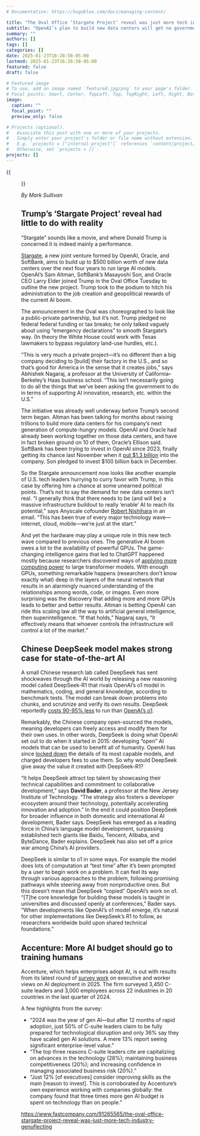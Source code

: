 ```yaml
---
# Documentation: https://hugoblox.com/docs/managing-content/

title: "The Oval Office ‘Stargate Project’ reveal was just more tech industry genuflecting"
subtitle: "OpenAI’s plan to build new data centers will get no government subsidies and is in fact already well underway."
summary: ""
authors: []
tags: []
categories: []
date: 2025-01-23T16:28:58-05:00
lastmod: 2025-01-23T16:28:58-05:00
featured: false
draft: false

# Featured image
# To use, add an image named `featured.jpg/png` to your page's folder.
# Focal points: Smart, Center, TopLeft, Top, TopRight, Left, Right, BottomLeft, Bottom, BottomRight.
image:
  caption: ""
  focal_point: ""
  preview_only: false

# Projects (optional).
#   Associate this post with one or more of your projects.
#   Simply enter your project's folder or file name without extension.
#   E.g. `projects = ["internal-project"]` references `content/project/deep-learning/index.md`.
#   Otherwise, set `projects = []`.
projects: []
---
```


{{<figure src="p-1-91265565-decoded-trump-crypto.jpg" caption="*Photo: JIM WATSON/AFP via Getty Images*">}}

*By Mark Sullivan*

## Trump’s ‘Stargate Project’ reveal had little to do with reality ##

“Stargate” sounds like a movie, and where Donald Trump is concerned it is indeed mainly a performance.

[Stargate](https://openai.com/index/announcing-the-stargate-project/), a new joint venture formed by OpenAI, Oracle, and SoftBank, aims to build up to $500 billion worth of new data centers over the next four years to run large AI models. OpenAI’s Sam Altman, SoftBank’s Masayoshi Son, and Oracle CEO Larry Elder joined Trump in the Oval Office Tuesday to outline the new project. Trump took to the podium to hitch his administration to the job creation and geopolitical rewards of the current AI boom.

The announcement in the Oval was choreographed to look like a public-private partnership, but it’s not. Trump pledged no federal federal funding or tax breaks; he only talked vaguely about using “emergency declarations” to smooth Stargate’s way. (In theory the White House could work with Texas lawmakers to bypass regulatory land-use hurdles, etc.). 

“This is very much a private project—it’s no different than a big company deciding to [build] their factory in the U.S., and so that’s good for America in the sense that it creates jobs,” says Abhishek Nagaraj, a professor at the University of California–Berkeley’s Haas business school. “This isn’t necessarily going to do all the things that we’ve been asking the government to do in terms of supporting AI innovation, research, etc. within the U.S.” 

The initiative was already well underway before Trump’s second term began. Altman has been talking for months about raising trillions to build more data centers for his company’s next generation of compute-hungry models. OpenAI and Oracle had already been working together on those data centers, and have in fact broken ground on 10 of them, Oracle’s Ellison said. SoftBank has been trying to invest in OpenAI since 2023, finally getting its chance last November when it [put $1.3 billion](https://go.skimresources.com/?id=122276X1583643&isjs=1&jv=15.7.1&sref=https%3A%2F%2Fwww.fastcompany.com%2F91265565%2Fthe-oval-office-stargate-project-reveal-was-just-more-tech-industry-genuflecting&url=https%3A%2F%2Fwww.cnbc.com%2F2024%2F11%2F26%2Fopenai-gets-1point5-billion-investment-from-softbank-in-tender-offer.html&xs=1&xtz=300&xuuid=0c11ee256c76822407a3e8a7a37e258d&xjsf=other_click__auxclick%20%5B2%5D) into the company. Son pledged to invest $100 billion back in December. 

So the Stargate announcement now looks like another example of U.S. tech leaders hurrying to curry favor with Trump, in this case by offering him a chance at some unearned political points. That’s not to say the demand for new data centers isn’t real. “I generally think that there needs to be (and will be) a massive infrastructure buildout to really ‘enable’ AI to reach its potential,” says Anyscale cofounder [Robert Nishihara](https://www.fastcompany.com/91244222/how-anyscale-cofounder-robert-nishihara-is-fixing-ai-infrastructure) in an email. “This has been true of every major technology wave—internet, cloud, mobile—we’re just at the start.” 

And yet the hardware may play a unique role in this new tech wave compared to previous ones. The generative AI boom owes a lot to the availability of powerful GPUs. The game-changing intelligence gains that led to ChatGPT happened mostly because researchers discovered ways of [applying more computing power](http://www.incompleteideas.net/IncIdeas/BitterLesson.html) to large transformer models. With enough GPUs, something remarkable happens (researchers don’t know exactly what) deep in the layers of the neural network that results in an alarmingly nuanced understanding of the relationships among words, code, or images. Even more surprising was the discovery that adding more and more GPUs leads to better and better results. Altman is betting OpenAI can ride this scaling law all the way to artificial general intelligence, then superintelligence. “If that holds,” Nagaraj says, “it effectively means that whoever controls the infrastructure will control a lot of the market.” 

## Chinese DeepSeek model makes strong case for state-of-the-art AI ##

A small Chinese research lab called DeepSeek has sent shockwaves through the AI world by releasing a new reasoning model called DeepSeek-R1 that rivals OpenAI’s o1 model in mathematics, coding, and general knowledge, according to benchmark tests. The model can break down problems into chunks, and scrutinize and verify its own results. DeepSeek reportedly [costs 90-95% less](https://venturebeat.com/ai/open-source-deepseek-r1-uses-pure-reinforcement-learning-to-match-openai-o1-at-95-less-cost/) to run than [OpenAI’s o1](https://www.fastcompany.com/91189817/openais-new-o1-models-push-ai-to-phd-level-intelligence). 

Remarkably, the Chinese company open-sourced the models, meaning developers can freely access and modify them for their own uses. In other words, DeepSeek is doing what OpenAI set out to do when it started in 2015: developing “open” AI models that can be used to benefit all of humanity. OpenAI has since [locked down](https://teqnoverse.medium.com/four-of-openais-founders-abandoned-its-mission-and-founded-closed-ai-companies-af0c3ee0eaca) the details of its most capable models, and charged developers fees to use them. So why would DeepSeek give away the value it created with DeepSeek-R1? 

“It helps DeepSeek attract top talent by showcasing their technical capabilities and commitment to collaborative development,” says **David Bader**, a professor at the New Jersey Institute of Technology. “The strategy also fosters a developer ecosystem around their technology, potentially accelerating innovation and adoption.” In the end it could position DeepSeek for broader influence in both domestic and international AI development, Bader says. DeepSeek has emerged as a leading force in China’s language model development, surpassing established tech giants like Baidu, Tencent, Alibaba, and ByteDance, Bader explains. DeepSeek has also set off a price war among China’s AI providers.

DeepSeek is similar to o1 in some ways. For example the model does lots of computation at “test time” after it’s been prompted by a user to begin work on a problem. It can feel its way through various approaches to the problem, following promising pathways while steering away from nonproductive ones. But this doesn’t mean that DeepSeek “copied” OpenAI’s work on o1. “[T]he core knowledge for building these models is taught in universities and discussed openly at conferences,” Bader says. “When developments like OpenAI’s o1 model emerge, it’s natural for other implementations like DeepSeek’s R1 to follow, as researchers worldwide build upon shared technical foundations.”

## Accenture: More AI budget should go to training humans ##

Accenture, which helps enterprises adopt AI, is out with results from its latest round of [survey work](https://www.accenture.com/us-en/insights/pulse-of-change) on executive and worker views on AI deployment in 2025. The firm surveyed 3,450 C-suite leaders and 3,000 employees across 22 industries in 20 countries in the last quarter of 2024.

A few highlights from the survey:

* “2024 was the year of gen AI—but after 12 months of rapid adoption, just 50% of C-suite leaders claim to be fully prepared for technological disruption and only 36% say they have scaled gen AI solutions. A mere 13% report seeing significant enterprise-level value.”
* “The top three reasons C-suite leaders cite are capitalizing on advances in the technology (28%); maintaining business competitiveness (20%); and increasing confidence in managing associated business risk (20%).”
* “Just 12% [of executives] consider improving skills as the main [reason to invest]. This is corroborated by Accenture’s own experience working with companies globally: the company found that three times more gen AI budget is spent on technology than on people.”

https://www.fastcompany.com/91265565/the-oval-office-stargate-project-reveal-was-just-more-tech-industry-genuflecting
